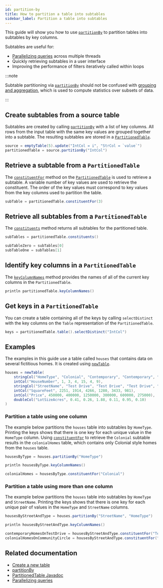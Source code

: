 ```yaml
---
id: partition-by
title: How to partition a table into subtables
sidebar_label: Partition a table into subtables
---
```


This guide will show you how to use [`partitionBy`](../reference/table-operations/group-and-aggregate/partitionBy.md) to partition tables into subtables by key columns.

Subtables are useful for:

- [Parallelizing queries](../conceptual/query-engine/parallelization.md) across multiple threads
- Quickly retrieving subtables in a user interface
- Improving the performance of filters iteratively called within loops <!-- TODO: https://github.com/deephaven/deephaven.io/issues/342 Conceptual: fast table partitioning -->

:::note

Subtable partitioning via [`partitionBy`](../reference/table-operations/group-and-aggregate/partitionBy.md) should not be confused with [grouping and aggregation](./dedicated-aggregations.md), which is used to compute statistics over subsets of data.

:::

## Create subtables from a source table

Subtables are created by calling [`partitionBy`](../reference/table-operations/group-and-aggregate/partitionBy.md) with a list of key columns. All rows from the input table with the same key values are grouped together into a subtable. The resulting subtables are stored in a [`PartitionedTable`](https://deephaven.io/core/javadoc/io/deephaven/engine/table/PartitionedTable.html).

```groovy test-set=2 order=source
source = emptyTable(5).update("IntCol = i", "StrCol = `value`")
partitionedTable = source.partitionBy("IntCol")
```

## Retrieve a subtable from a `PartitionedTable`

The [`constituentFor`](<https://deephaven.io/core/javadoc/io/deephaven/engine/table/PartitionedTable.html#constituentFor(java.lang.Object...)>) method on the [`PartitionedTable`](https://deephaven.io/core/javadoc/io/deephaven/engine/table/PartitionedTable.html) is used to retrieve a subtable. A variable number of key values are used to retrieve the constituent. The order of the key values must correspond to key values from the key columns used to partition the table.

```groovy test-set=2 order=subTable
subTable = partitionedTable.constituentFor(3)
```

## Retrieve all subtables from a `PartitionedTable`

The [`constituents`](<https://deephaven.io/core/javadoc/io/deephaven/engine/table/PartitionedTable.html#constituents()>) method returns all subtables for the partitioned table.

```groovy test-set=2 order=subTableZero,subTableOne
subTables = partitionedTable.constituents()

subTableZero = subTables[0]
subTableOne = subTables[1]
```

## Identify key columns in a `PartitionedTable`

The [`keyColumnNames`](<https://deephaven.io/core/javadoc/io/deephaven/engine/table/PartitionedTable.html#keyColumnNames()>) method provides the names of all of the current key columns in the `PartitionedTable`.

```groovy test-set=2
println partitionedTable.keyColumnNames()
```

## Get keys in a `PartitionedTable`

<!--TODO: Figure out how to use keyColumnNames() for this-->

You can create a table containing all of the keys by calling `selectDistinct` with the key columns on the `Table` representation of the `PartitionedTable`.

```groovy test-set=2 order=keys
keys = partitionedTable.table().selectDistinct("IntCol")
```

## Examples

The examples in this guide use a table called `houses` that contains data on several fictitious homes. It is created using [`newTable`](../reference/table-operations/create/newTable.md).

```groovy test-set=1
houses = newTable(
    stringCol("HomeType", "Colonial", "Contemporary", "Contemporary", "Condo", "Colonial", "Apartment"),
    intCol("HouseNumber", 1, 3, 4, 15, 4, 9),
    stringCol("StreetName", "Test Drive", "Test Drive", "Test Drive", "Deephaven Road", "Community Circle", "Community Circle"),
    intCol("SquareFeet", 2251, 1914, 4266, 1280, 3433, 981),
    intCol("Price", 450000, 400000, 1250000, 300000, 600000, 275000),
    doubleCol("LotSizeAcres", 0.41, 0.26, 1.88, 0.11, 0.95, 0.10)
)
```

### Partition a table using one column

The example below partitions the `houses` table into subtables by `HomeType`. Printing the keys shows that there is one key for each unique value in the `HomeType` column. Using [`constituentFor`](<https://deephaven.io/core/javadoc/io/deephaven/engine/table/PartitionedTable.html#constituentFor(java.lang.Object...)>) to retrieve the `Colonial` subtable results in the `colonialHomes` table, which contains only Colonial style homes from the `houses` table.

```groovy test-set=1 order=colonialHomes
housesByType = houses.partitionBy("HomeType")

println housesByType.keyColumnNames()

colonialHomes = housesByType.constituentFor("Colonial")
```

### Partition a table using more than one column

The example below partitions the `houses` table into subtables by `HomeType` and `StreetName`. Printing the keys shows that there is one key for each unique pair of values in the `HomeType` and `StreetName` columns.

```groovy test-set=1 order=contemporaryHomesOnTestDrive,colonialHomesOnCommunityCircle
housesByStreetAndType = houses.partitionBy("StreetName", "HomeType")

println housesByStreetAndType.keyColumnNames()

contemporaryHomesOnTestDrive = housesByStreetAndType.constituentFor("Test Drive", "Contemporary")
colonialHomesOnCommunityCircle = housesByStreetAndType.constituentFor("Community Circle", "Colonial")
```

## Related documentation

- [Create a new table](../how-to-guides/new-table.md)
- [partitionBy](../reference/table-operations/group-and-aggregate/partitionBy.md)
- [PartitionedTable Javadoc](https://deephaven.io/core/javadoc/io/deephaven/engine/table/PartitionedTable.html)
- [Parallelizing queries](../conceptual/query-engine/parallelization.md)
  <!-- TODO: https://github.com/deephaven/deephaven.io/issues/342 Conceptual: fast table partitioning -->
